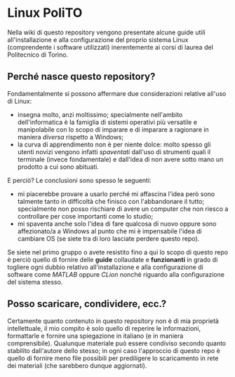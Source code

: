 # Linux PoliTO
Nella wiki di questo repository vengono presentate alcune guide utili all'installazione e alla configurazione del proprio sistema Linux (comprendente i software utilizzati) inerentemente ai corsi di laurea del Politecnico di Torino.

## Perché nasce questo repository?
Fondamentalmente si possono affermare due considerazioni relative all'uso di Linux:
- insegna molto, anzi moltissimo; specialmente nell'ambito dell'informatica è la famiglia di sistemi operativi più versatile e manipolabile con lo scopo di imparare e di imparare a ragionare in maniera _diversa_ rispetto a Windows;
- la curva di apprendimento non è per niente dolce: molto spesso gli utenti novizi vengono infatti _spaventati_ dall'uso di strumenti quali il terminale (invece fondamentale) e dall'idea di non avere sotto mano un prodotto a cui sono abituati.

E perciò? Le conclusioni sono spesso le seguenti:
- mi piacerebbe provare a usarlo perché mi affascina l'idea però sono talmente tanto in difficoltà che finisco con l'abbandonare il tutto; specialmente non posso rischiare di avere un computer che non riesco a controllare per cose importanti come lo studio;
- mi spaventa anche solo l'idea di fare qualcosa di nuovo oppure sono affezionato/a a Windows al punto che mi è impensabile l'idea di cambiare OS (se siete tra di loro lasciate perdere questo repo).

Se siete nel primo gruppo o avete resistito fino a qui lo scopo di questo repo è perciò quello di fornire delle **guide** collaudate e **funzionanti** in grado di togliere ogni dubbio relativo all'installazione e alla configurazione di software come _MATLAB_ oppure _CLion_ nonché riguardo alla configurazione del sistema stesso.

## Posso scaricare, condividere, ecc.?
Certamente quanto contenuto in questo repository non è di mia proprietà intellettuale, il mio compito è solo quello di reperire le informazioni, formattarle e fornire una spiegazione in italiano (e in maniera comprensibile). Qualunque materiale può essere condiviso secondo quanto stabilito dall'autore dello stesso; in ogni caso l'approccio di questo repo è quello di fornire meno file possibili per prediligere lo scaricamento in rete dei materiali (che sarebbero dunque aggiornati).
